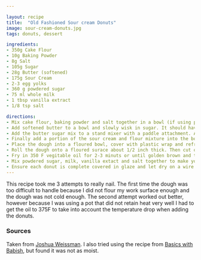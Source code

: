 ```yaml
---

layout: recipe
title:  "Old Fashioned Sour cream Donuts"
image: sour-cream-donuts.jpg
tags: donuts, dessert

ingredients:
- 350g Cake Flour
- 10g Baking Powder
- 8g Salt
- 105g Sugar
- 28g Butter (softened)
- 175g Sour Cream
- 2-3 egg yolks
- 360 g powdered sugar
- 75 ml whole milk
- 1 tbsp vanilla extract
- 1/8 tsp salt

directions:
- Mix cake flour, baking powder and salt together in a bowl (if using pre-mixed cake flow, skip this step).
- Add softened butter to a bowl and slowly wisk in sugar. It should have a sandy texture when done.
- Add the butter sugar mix to a stand mixer with a paddle attachment. Add your egg yolks one at a time.
- Finally add a portion of the sour cream and flour mixture into the bowl in increments until fully mixed.
- Place the dough into a floured bowl, cover with plastic wrap and refrigerate for at least 1 hour.
- Roll the dough onto a floured surace about 1/2 inch thick. Then cut out the donuts and holes. Then refrigerate on a baking sheet covered until you are ready to fry them.
- Fry in 350 F vegitable oil for 2-3 minuts or until golden brown and the surface begins to crack. Let oil drip off on a wire rack.
- Mix powdered sugar, milk, vanilla extact and salt together to make your icing sugar (you can heat the glaze if you want it to solidify faster). Add more milk as needed to get the glaze to a point where it can easily coat a donut when submerged.
- Ensure each donut is complete covered in glaze and let dry on a wire rack until the outer coating has completely hardened.
---
```


This recipe took me 3 attempts to really nail. The first time the dough was too difficult to handle because I did not flour my work surface enough and the dough was not cold enough. 
The second attempt worked out better, however because I was using a pot that did not retain heat very well I had to get the oil to 375F to take into account the temperature drop when adding the donuts.

### Sources
Taken from [Joshua Weissman](https://www.youtube.com/watch?v=PpKoNGRXujY). I also tried using the recipe from 
[Basics with Babish](https://basicswithbabish.co/basicsepisodes/donuts), but found it was not as moist.